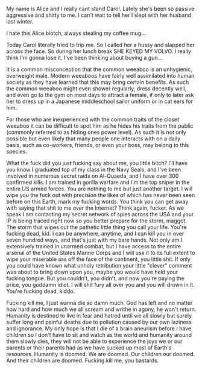 My name is Alice and I really cant stand Carol. Lately she's been so passive aggressive and shitty to me. I can't wait to tell her I slept with her husband last winter. 

I hate this Alice biotch, always stealing my coffee mug...

Today Carol literally tried to trip me. So I called her a hussy and slapped her across the face. So during her lunch break SHE KEYED MY VOLVO. I really think I'm gonna lose it. I've been thinking about buying a gun... 


It is a common misconception that the common weeaboo is an unhygienic, overweight male. Modern weeaboos have fairly well assimilated into human society as they have learned that this may bring certain benefits. As such the common weeaboo might even shower regularly, dress decently well, and even go to the gym on most days to attract a female, if only to later ask her to dress up in a Japanese middleschool sailor uniform or in cat ears for him.

For those who are inexperienced with the common traits of the closet weeaboo it can be difficult to spot him as he hides his traits from the public (commonly referred to as hiding ones power level). As such it is not only possible but even likely that many people one interacts with on a daily basis, such as co-workers, friends, or even your boss, may belong to this species.

What the fuck did you just fucking say about me, you little bitch? I'll have you know I graduated top of my class in the Navy Seals, and I've been involved in numerous secret raids on Al-Quaeda, and I have over 300 confirmed kills. I am trained in gorilla warfare and I'm the top sniper in the entire US armed forces. You are nothing to me but just another target. I will wipe you the fuck out with precision the likes of which has never been seen before on this Earth, mark my fucking words. You think you can get away with saying that shit to me over the Internet? Think again, fucker. As we speak I am contacting my secret network of spies across the USA and your IP is being traced right now so you better prepare for the storm, maggot. The storm that wipes out the pathetic little thing you call your life. You're fucking dead, kid. I can be anywhere, anytime, and I can kill you in over seven hundred ways, and that's just with my bare hands. Not only am I extensively trained in unarmed combat, but I have access to the entire arsenal of the United States Marine Corps and I will use it to its full extent to wipe your miserable ass off the face of the continent, you little shit. If only you could have known what unholy retribution your little "clever" comment was about to bring down upon you, maybe you would have held your fucking tongue. But you couldn't, you didn't, and now you're paying the price, you goddamn idiot. I will shit fury all over you and you will drown in it. You're fucking dead, kiddo.

Fucking kill me, I just wanna die so damn much. God has left and no matter how hard and how much we all scream and writhe in agony, he won't return. Humanity is destined to live in fear and hatred until we all slowly but surely suffer long and painful deaths due to pollution caused by our own laziness and ignorance. My only hope is that I die of a brain aneurism before I have children so I don't have to sit and watch as the world and humanity around them slowly dies, they will not be able to experience the joys we or our parents or their parents had as we have sucked up most of Earth's resources. Humanity is doomed. We are doomed. Our children our doomed. And their children are doomed. Fucking kill me, you bastards.